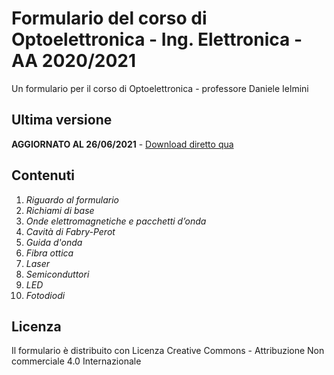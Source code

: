 # Formulario del corso di Optoelettronica - Ing. Elettronica - AA 2020/2021

Un formulario per il corso di Optoelettronica - professore Daniele Ielmini

## Ultima versione

**AGGIORNATO AL 26/06/2021** - [Download diretto qua](https://github.com/lorossi/formulario-optoelettronica/raw/master/formulario-optoelettronica.pdf)

## Contenuti

1. *Riguardo al formulario*
1. *Richiami di base*
1. *Onde elettromagnetiche e pacchetti d’onda*
1. *Cavità di Fabry-Perot*
1. *Guida d'onda*
1. *Fibra ottica*
1. *Laser*
1. *Semiconduttori*
1. *LED*
1. *Fotodiodi*

## Licenza

Il formulario è distribuito con Licenza Creative Commons - Attribuzione Non commerciale 4.0 Internazionale
